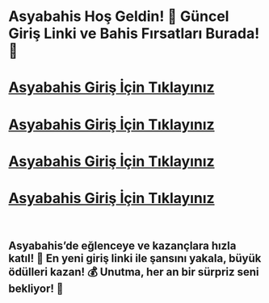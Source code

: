 # Asyabahis Hoş Geldin! 🚀 Güncel Giriş Linki ve Bahis Fırsatları Burada! 🎉

# [Asyabahis Giriş İçin Tıklayınız](https://cutt.ly/EreytWq9)
# [Asyabahis Giriş İçin Tıklayınız](https://cutt.ly/EreytWq9)
# [Asyabahis Giriş İçin Tıklayınız](https://cutt.ly/EreytWq9)
# [Asyabahis Giriş İçin Tıklayınız](https://cutt.ly/EreytWq9)

<br>

## Asyabahis’de eğlenceye ve kazançlara hızla katıl! 🎯 En yeni giriş linki ile şansını yakala, büyük ödülleri kazan! 💰 Unutma, her an bir sürpriz seni bekliyor! 🎁
